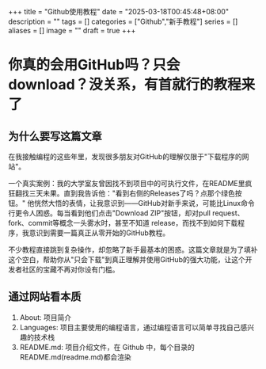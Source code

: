 +++
title = "Github使用教程"
date = "2025-03-18T00:45:48+08:00"
description = ""
tags = []
categories = ["Github","新手教程"]
series = []
aliases = []
image = ""
draft = true
+++
# 你真的会用GitHub吗？只会download？没关系，有首就行的教程来了

## 为什么要写这篇文章

在我接触编程的这些年里，发现很多朋友对GitHub的理解仅限于"下载程序的网站"。

一个真实案例：我的大学室友曾因找不到项目中的可执行文件，在README里疯狂翻找三天未果。直到我告诉他："看到右侧的Releases了吗？点那个绿色按钮。" 他恍然大悟的表情，让我意识到——GitHub对新手来说，可能比Linux命令行更令人困惑。每当看到他们点击"Download ZIP"按钮，却对pull request、fork、commit等概念一头雾水时，甚至不知道 release，而找不到如何下载程序，我意识到需要一篇真正从零开始的GitHub教程。

不少教程直接跳到复杂操作，却忽略了新手最基本的困惑。这篇文章就是为了填补这个空白，帮助你从"只会下载"到真正理解并使用GitHub的强大功能，让这个开发者社区的宝藏不再对你设有门槛。

## 通过网站看本质

1. About: 项目简介
2. Languages: 项目主要使用的编程语言，通过编程语言可以简单寻找自己感兴趣的技术栈
3. README.md: 项目介绍文件，在 Github 中，每个目录的 README.md(readme.md)都会渲染
